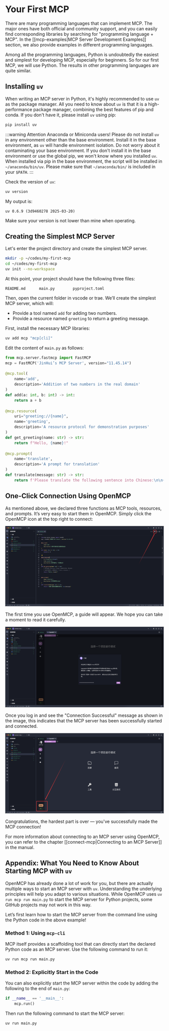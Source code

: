 # Your First MCP

There are many programming languages that can implement MCP. The major ones have both official and community support, and you can easily find corresponding libraries by searching for "programming language + MCP". In the [[mcp-examples|MCP Server Development Examples]] section, we also provide examples in different programming languages.

Among all the programming languages, Python is undoubtedly the easiest and simplest for developing MCP, especially for beginners. So for our first MCP, we will use Python. The results in other programming languages are quite similar.

## Installing `uv`

When writing an MCP server in Python, it's highly recommended to use `uv` as the package manager. All you need to know about `uv` is that it is a high-performance package manager, combining the best features of pip and conda. If you don't have it, please install `uv` using pip:

```bash
pip install uv
```

\:::warning Attention Anaconda or Miniconda users!
Please do not install `uv` in any environment other than the base environment. Install it in the base environment, as `uv` will handle environment isolation. Do not worry about it contaminating your base environment. If you don't install it in the base environment or use the global pip, we won't know where you installed `uv`. When installed via pip in the base environment, the script will be installed in `~/anaconda/bin/uv`. Please make sure that `~/anaconda/bin/` is included in your `$PATH`.
\:::

Check the version of `uv`:

```bash
uv version
```

My output is:

```
uv 0.6.9 (3d9460278 2025-03-20)
```

Make sure your version is not lower than mine when operating.

## Creating the Simplest MCP Server

Let's enter the project directory and create the simplest MCP server.

```bash
mkdir -p ~/codes/my-first-mcp
cd ~/codes/my-first-mcp
uv init --no-workspace
```

At this point, your project should have the following three files:

```
README.md      main.py        pyproject.toml
```

Then, open the current folder in vscode or trae. We’ll create the simplest MCP server, which will:

* Provide a tool named `add` for adding two numbers.
* Provide a resource named `greeting` to return a greeting message.

First, install the necessary MCP libraries:

```bash
uv add mcp "mcp[cli]"
```

Edit the content of `main.py` as follows:

```python
from mcp.server.fastmcp import FastMCP
mcp = FastMCP('JinHui’s MCP Server', version="11.45.14")

@mcp.tool(
    name='add',
    description='Addition of two numbers in the real domain'
)
def add(a: int, b: int) -> int:
    return a + b

@mcp.resource(
    uri="greeting://{name}",
    name='greeting',
    description='A resource protocol for demonstration purposes'
)
def get_greeting(name: str) -> str:
    return f"Hello, {name}!"

@mcp.prompt(
    name='translate',
    description='A prompt for translation'
)
def translate(message: str) -> str:
    return f'Please translate the following sentence into Chinese:\n\n{message}'
```

## One-Click Connection Using OpenMCP

As mentioned above, we declared three functions as MCP tools, resources, and prompts. It’s very easy to start them in OpenMCP. Simply click the OpenMCP icon at the top right to connect:

![](./images/connect-simple.png)

The first time you use OpenMCP, a guide will appear. We hope you can take a moment to read it carefully.

![](./images/guide.png)

Once you log in and see the "Connection Successful" message as shown in the image, this indicates that the MCP server has been successfully started and connected.

![](./images/connect-success.png)

Congratulations, the hardest part is over — you've successfully made the MCP connection!

For more information about connecting to an MCP server using OpenMCP, you can refer to the chapter [[connect-mcp|Connecting to an MCP Server]] in the manual.

## Appendix: What You Need to Know About Starting MCP with `uv`

OpenMCP has already done a lot of work for you, but there are actually multiple ways to start an MCP server with `uv`. Understanding the underlying principles will help you adapt to various situations. While OpenMCP uses `uv run mcp run main.py` to start the MCP server for Python projects, some GitHub projects may not work in this way.

Let’s first learn how to start the MCP server from the command line using the Python code in the above example!

### Method 1: Using `mcp-cli`

MCP itself provides a scaffolding tool that can directly start the declared Python code as an MCP server. Use the following command to run it:

```bash
uv run mcp run main.py
```

### Method 2: Explicitly Start in the Code

You can also explicitly start the MCP server within the code by adding the following to the end of `main.py`:

```python
if __name__ == '__main__':
    mcp.run()
```

Then run the following command to start the MCP server:

```bash
uv run main.py
```
